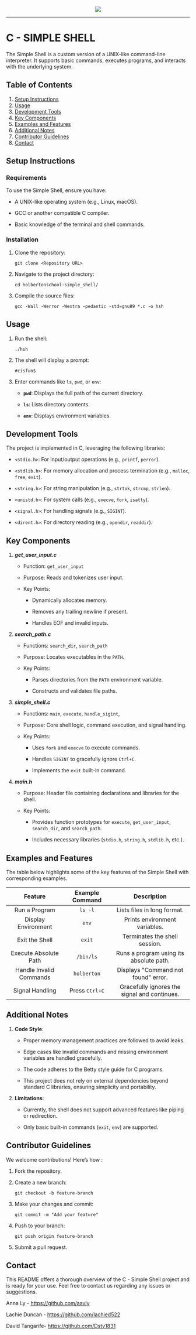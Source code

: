 
<div align="center"> <img src=https://github.com/user-attachments/assets/ac4788ce-bdd6-4ba9-8057-c399fb91280d> </div>

___

# C - SIMPLE SHELL
The Simple Shell is a custom version of a UNIX-like command-line interpreter. It supports basic commands, executes programs, and interacts with the underlying system.


## Table of Contents

1. [Setup Instructions](#setup-instructions)
2. [Usage](#usage)
3. [Development Tools](#development-tools)
4. [Key Components](#key-components)
5. [Examples and Features](#examples-and-features)
6. [Additional Notes](#additional-notes)
7. [Contributor Guidelines](#contributor-guidelines)
8. [Contact](#contact)

## Setup Instructions

### Requirements

To use the Simple Shell, ensure you have:

-   A UNIX-like operating system (e.g., Linux, macOS).

-   GCC or another compatible C compiler.

-   Basic knowledge of the terminal and shell commands.

### Installation

1.  Clone the repository:
    ```
    git clone <Repository URL> 
    ```
2.  Navigate to the project directory:
    ```
    cd holbertonschool-simple_shell/
    ```
3.  Compile the source files:
    ```
    gcc -Wall -Werror -Wextra -pedantic -std=gnu89 *.c -o hsh
    ```
	
## Usage

1.  Run the shell:
    ```
    ./hsh
    ```
2.  The shell will display a prompt:
    ```
    #cisfun$
    ```
3.  Enter commands like `ls`, `pwd`, or `env`:
           
    -   **`pwd`**: Displays the full path of the current directory.
     
    -   **`ls`**: Lists directory contents.
    
    -   **`env`**: Displays environment variables.

## Development Tools

The project is implemented in C, leveraging the following libraries:

- `<stdio.h>`: For input/output operations (e.g., `printf`, `perror`).

- `<stdlib.h>`: For memory allocation and process termination (e.g., `malloc`, `free`, `exit`).

- `<string.h>`: For string manipulation (e.g., `strtok`, `strcmp`, `strlen`).

- `<unistd.h>`: For system calls (e.g., `execve`, `fork`, `isatty`).

- `<signal.h>`: For handling signals (e.g., `SIGINT`).

- `<dirent.h>`: For directory reading (e.g., `opendir`, `readdir`).

## Key Components


1.  ***get_user_input.c*** 
    
    -   Function: `get_user_input`
        
    -   Purpose: Reads and tokenizes user input.
        
    -   Key Points:
        
      	- Dynamically allocates memory.
            
        - Removes any trailing newline if present.
     
        - Handles EOF and invalid inputs.
            
2.  ***search_path.c*** 
    
    -   Functions: `search_dir`, `search_path`
        
    -   Purpose: Locates executables in the `PATH`.
        
    -   Key Points:
        
      	- Parses directories from the `PATH` environment variable.
            
        - Constructs and validates file paths.
            
3.  ***simple_shell.c*** 
    
    -   Functions: `main`, `execute`, `handle_sigint`, 
        
    -   Purpose: Core shell logic, command execution, and signal handling.
        
    -   Key Points:
        
        - Uses `fork` and `execve` to execute commands.
            
        - Handles `SIGINT` to gracefully ignore `Ctrl+C`.
        
        - Implements the `exit` built-in command.
 
 4. ***main.h***
    
    -   Purpose: Header file containing declarations and libraries for the shell.
        
    -   Key Points:
        
        - Provides function prototypes for `execute`, `get_user_input`, `search_dir`, and `search_path`.
            
        - Includes necessary libraries (`stdio.h`, `string.h`, `stdlib.h`, etc.).
        
       
## Examples and Features

The table below highlights some of the key features of the Simple Shell with corresponding examples.

|       **Feature**       | **Example Command** |                **Description**               | 
|:-----------------------:|:-------------------:|:--------------------------------------------:|
|      Run a Program      |       `ls -l`       |          Lists files in long format.         |  
|   Display Environment   |        `env`        |         Prints environment variables.        |   
|      Exit the Shell     |        `exit`       |         Terminates the shell session.        |   
|  Execute Absolute Path  |      `/bin/ls`      |    Runs a program using its absolute path.   |   
| Handle Invalid Commands |     `holberton`     |      Displays "Command not found" error.     |   
|     Signal Handling     |    Press `Ctrl+C`   | Gracefully ignores the signal and continues. | 


## Additional Notes

1.  **Code Style**:
           
    -   Proper memory management practices are followed to avoid leaks.
        
    -   Edge cases like invalid commands and missing environment variables are handled gracefully.
    
    -   The code adheres to the Betty style guide for C programs.
    
    -   This project does not rely on external dependencies beyond standard C libraries, ensuring simplicity and portability.
        
4.  **Limitations**:
    
    -   Currently, the shell does not support advanced features like piping or redirection.
        
    -   Only basic built-in commands (`exit`, `env`) are supported.


## Contributor Guidelines

We welcome contributions! Here’s how :

1.  Fork the repository.
    
2.  Create a new branch:
    ```
    git checkout -b feature-branch
    ```
3.  Make your changes and commit:
    ```
    git commit -m "Add your feature"
    ```
4.  Push to your branch:
    ```
    git push origin feature-branch
    ```
5.  Submit a pull request.

## Contact

This README offers a thorough overview of the C - Simple Shell project and is ready for your use. Feel free to contact us regarding any issues or suggestions.

Anna Ly - https://github.com/aavly 

Lachie Duncan - https://github.com/lachied522

David Tangarife- https://github.com/Dstv1831
